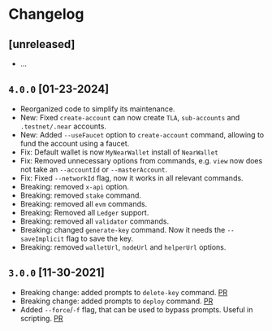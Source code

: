 # Changelog

## [unreleased]
- ...

## `4.0.0` [01-23-2024]
- Reorganized code to simplify its maintenance.
- New: Fixed `create-account` can now create `TLA`, `sub-accounts` and `.testnet/.near` accounts.
- New: Added `--useFaucet` option to `create-account` command, allowing to fund the account using a faucet.
- Fix: Default wallet is now `MyNearWallet` install of `NearWallet`
- Fix: Removed unnecessary options from commands, e.g. `view` now does not take an `--accountId` or `--masterAccount`.
- Fix: Fixed `--networkId` flag, now it works in all relevant commands.
- Breaking: removed `x-api` option.
- Breaking: removed `stake` command.
- Breaking: removed all `evm` commands.
- Breaking: Removed all `Ledger` support.
- Breaking: removed all `validator` commands.
- Breaking: changed `generate-key` command. Now it needs the `--saveImplicit` flag to save the key.
- Breaking: removed `walletUrl`, `nodeUrl` and `helperUrl` options.

## `3.0.0` [11-30-2021]
- Breaking change: added prompts to `delete-key` command. [PR](https://github.com/near/near-cli/pull/890)
- Breaking change: added prompts to `deploy` command. [PR](https://github.com/near/near-cli/pull/883)
- Added `--force`/`-f` flag, that can be used to bypass prompts. Useful in scripting. [PR](https://github.com/near/near-cli/pull/883)